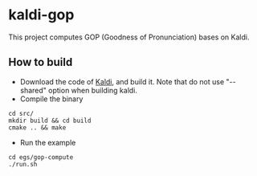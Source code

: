 # kaldi-gop
This project computes GOP (Goodness of Pronunciation) bases on Kaldi.

## How to build
* Download the code of [Kaldi](http://www.kaldi-asr.org), and build it.
    Note that do not use "--shared" option when building kaldi.
* Compile the binary
```
cd src/
mkdir build && cd build
cmake .. && make
```
* Run the example
```
cd egs/gop-compute
./run.sh

